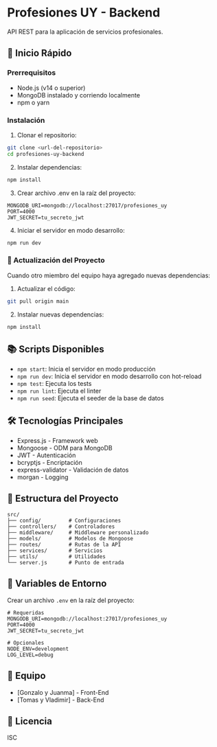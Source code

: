 # Profesiones UY - Backend

API REST para la aplicación de servicios profesionales.

## 🚀 Inicio Rápido

### Prerrequisitos
- Node.js (v14 o superior)
- MongoDB instalado y corriendo localmente
- npm o yarn

### Instalación

1. Clonar el repositorio:
```bash
git clone <url-del-repositorio>
cd profesiones-uy-backend
```

2. Instalar dependencias:
```bash
npm install
```

3. Crear archivo .env en la raíz del proyecto:
```env
MONGODB_URI=mongodb://localhost:27017/profesiones_uy
PORT=4000
JWT_SECRET=tu_secreto_jwt
```

4. Iniciar el servidor en modo desarrollo:
```bash
npm run dev
```

### 🔄 Actualización del Proyecto

Cuando otro miembro del equipo haya agregado nuevas dependencias:

1. Actualizar el código:
```bash
git pull origin main
```

2. Instalar nuevas dependencias:
```bash
npm install
```

## 📚 Scripts Disponibles

- `npm start`: Inicia el servidor en modo producción
- `npm run dev`: Inicia el servidor en modo desarrollo con hot-reload
- `npm test`: Ejecuta los tests
- `npm run lint`: Ejecuta el linter
- `npm run seed`: Ejecuta el seeder de la base de datos

## 🛠️ Tecnologías Principales

- Express.js - Framework web
- Mongoose - ODM para MongoDB
- JWT - Autenticación
- bcryptjs - Encriptación
- express-validator - Validación de datos
- morgan - Logging

## 📁 Estructura del Proyecto

```
src/
├── config/         # Configuraciones
├── controllers/    # Controladores
├── middleware/     # Middleware personalizado
├── models/         # Modelos de Mongoose
├── routes/         # Rutas de la API
├── services/       # Servicios
├── utils/          # Utilidades
└── server.js       # Punto de entrada
```

## 🔐 Variables de Entorno

Crear un archivo `.env` en la raíz del proyecto:

```env
# Requeridas
MONGODB_URI=mongodb://localhost:27017/profesiones_uy
PORT=4000
JWT_SECRET=tu_secreto_jwt

# Opcionales
NODE_ENV=development
LOG_LEVEL=debug
```

## 👥 Equipo

- [Gonzalo y Juanma] - Front-End
- [Tomas y Vladimir] - Back-End

## 📝 Licencia

ISC
